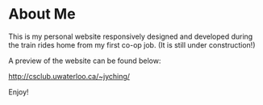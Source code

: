 About Me
==================

This is my personal website responsively designed and developed during the train rides home from my first co-op job.
(It is still under construction!)

A preview of the website can be found below:

http://csclub.uwaterloo.ca/~jyching/

Enjoy!
